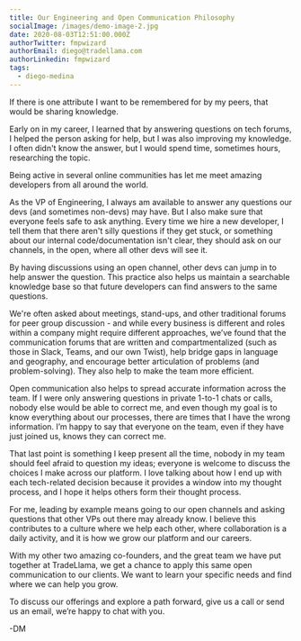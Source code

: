```yaml
---
title: Our Engineering and Open Communication Philosophy
socialImage: /images/demo-image-2.jpg
date: 2020-08-03T12:51:00.000Z
authorTwitter: fmpwizard
authorEmail: diego@tradellama.com
authorLinkedin: fmpwizard
tags:
  - diego-medina
---
```

If there is one attribute I want to be remembered for by my peers, that would be sharing knowledge.

Early on in my career, I learned that by answering questions on tech forums, I helped the person asking for help, but I was also improving my knowledge. I often didn't know the answer, but I would spend time, sometimes hours, researching the topic.

Being active in several online communities has let me meet amazing developers from all around the world.

As the VP of Engineering, I always am available to answer any questions our devs (and sometimes non-devs) may have. But I also make sure that everyone feels safe to ask anything. Every time we hire a new developer, I tell them that there aren't silly questions if they get stuck, or something about our internal code/documentation isn't clear, they should ask on our channels, in the open, where all other devs will see it.

By having discussions using an open channel, other devs can jump in to help answer the question. This practice also helps us maintain a searchable knowledge base so that future developers can find answers to the same questions.

We're often asked about meetings, stand-ups, and other traditional forums for peer group discussion - and while every business is different and roles within a company might require different approaches, we’ve found that the communication forums that are written and compartmentalized (such as those in Slack, Teams, and our own Twist), help bridge gaps in language and geography, and encourage better articulation of problems (and problem-solving). They also help to make the team more efficient.

Open communication also helps to spread accurate information across the team. If I were only answering questions in private 1-to-1 chats or calls, nobody else would be able to correct me, and even though my goal is to know everything about our processes, there are times that I have the wrong information. I’m happy to say that everyone on the team, even if they have just joined us, knows they can correct me.

That last point is something I keep present all the time, nobody in my team should feel afraid to question my ideas; everyone is welcome to discuss the choices I make across our platform. I love talking about how I end up with each tech-related decision because it provides a window into my thought process, and I hope it helps others form their thought process.

For me, leading by example means going to our open channels and asking questions that other VPs out there may already know. I believe this contributes to a culture where we help each other, where collaboration is a daily activity, and it is how we grow our platform and our careers.

With my other two amazing co-founders, and the great team we have put together at TradeLlama, we get a chance to apply this same open communication to our clients. We want to learn your specific needs and find where we can help you grow.

To discuss our offerings and explore a path forward, give us a call or send us an email, we’re happy to chat with you.

\-DM